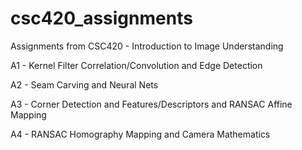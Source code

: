 # csc420_assignments
Assignments from CSC420 - Introduction to Image Understanding

A1 - Kernel Filter Correlation/Convolution and Edge Detection

A2 - Seam Carving and Neural Nets

A3 - Corner Detection and Features/Descriptors and RANSAC Affine Mapping

A4 - RANSAC Homography Mapping and Camera Mathematics
